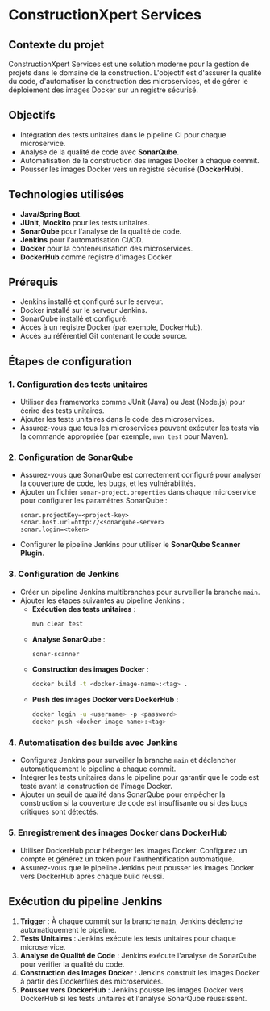 # ConstructionXpert Services

## Contexte du projet

ConstructionXpert Services est une solution moderne pour la gestion de projets dans le domaine de la construction. L'objectif est d'assurer la qualité du code, d'automatiser la construction des microservices, et de gérer le déploiement des images Docker sur un registre sécurisé.

## Objectifs

- Intégration des tests unitaires dans le pipeline CI pour chaque microservice.
- Analyse de la qualité de code avec **SonarQube**.
- Automatisation de la construction des images Docker à chaque commit.
- Pousser les images Docker vers un registre sécurisé (**DockerHub**).

## Technologies utilisées

- **Java/Spring Boot**.
- **JUnit**, **Mockito** pour les tests unitaires.
- **SonarQube** pour l'analyse de la qualité de code.
- **Jenkins** pour l'automatisation CI/CD.
- **Docker** pour la conteneurisation des microservices.
- **DockerHub** comme registre d'images Docker.

## Prérequis

- Jenkins installé et configuré sur le serveur.
- Docker installé sur le serveur Jenkins.
- SonarQube installé et configuré.
- Accès à un registre Docker (par exemple, DockerHub).
- Accès au référentiel Git contenant le code source.

## Étapes de configuration

### 1. **Configuration des tests unitaires**
   - Utiliser des frameworks comme JUnit (Java) ou Jest (Node.js) pour écrire des tests unitaires.
   - Ajouter les tests unitaires dans le code des microservices.
   - Assurez-vous que tous les microservices peuvent exécuter les tests via la commande appropriée (par exemple, `mvn test` pour Maven).

### 2. **Configuration de SonarQube**
   - Assurez-vous que SonarQube est correctement configuré pour analyser la couverture de code, les bugs, et les vulnérabilités.
   - Ajouter un fichier `sonar-project.properties` dans chaque microservice pour configurer les paramètres SonarQube :
     ```properties
     sonar.projectKey=<project-key>
     sonar.host.url=http://<sonarqube-server>
     sonar.login=<token>
     ```
   - Configurer le pipeline Jenkins pour utiliser le **SonarQube Scanner Plugin**.

### 3. **Configuration de Jenkins**
   - Créer un pipeline Jenkins multibranches pour surveiller la branche `main`.
   - Ajouter les étapes suivantes au pipeline Jenkins :
     - **Exécution des tests unitaires** :
       ```sh
       mvn clean test
       ```
     - **Analyse SonarQube** :
       ```sh
       sonar-scanner
       ```
     - **Construction des images Docker** :
       ```sh
       docker build -t <docker-image-name>:<tag> .
       ```
     - **Push des images Docker vers DockerHub** :
       ```sh
       docker login -u <username> -p <password>
       docker push <docker-image-name>:<tag>
       ```

### 4. **Automatisation des builds avec Jenkins**
   - Configurez Jenkins pour surveiller la branche `main` et déclencher automatiquement le pipeline à chaque commit.
   - Intégrer les tests unitaires dans le pipeline pour garantir que le code est testé avant la construction de l'image Docker.
   - Ajouter un seuil de qualité dans SonarQube pour empêcher la construction si la couverture de code est insuffisante ou si des bugs critiques sont détectés.

### 5. **Enregistrement des images Docker dans DockerHub**
   - Utiliser DockerHub pour héberger les images Docker. Configurez un compte et générez un token pour l'authentification automatique.
   - Assurez-vous que le pipeline Jenkins peut pousser les images Docker vers DockerHub après chaque build réussi.

## Exécution du pipeline Jenkins

1. **Trigger** : À chaque commit sur la branche `main`, Jenkins déclenche automatiquement le pipeline.
2. **Tests Unitaires** : Jenkins exécute les tests unitaires pour chaque microservice.
3. **Analyse de Qualité de Code** : Jenkins exécute l'analyse de SonarQube pour vérifier la qualité du code.
4. **Construction des Images Docker** : Jenkins construit les images Docker à partir des Dockerfiles des microservices.
5. **Pousser vers DockerHub** : Jenkins pousse les images Docker vers DockerHub si les tests unitaires et l'analyse SonarQube réussissent.




